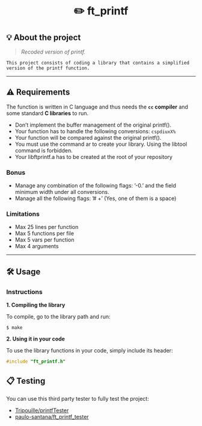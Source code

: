 <h1 align="center">
	✏️ ft_printf
</h1>

## 💡 About the project

> _Recoded version of printf._

	This project consists of coding a library that contains a simplified version of the printf function.

---

## ⚠️ Requirements

The function is written in C language and thus needs the **`cc` compiler** and some standard **C libraries** to run.

* Don’t implement the buffer management of the original printf().
* Your function has to handle the following conversions: `cspdiuxX%`
* Your function will be compared against the original printf().
* You must use the command ar to create your library.
Using the libtool command is forbidden.
* Your libftprintf.a has to be created at the root of your repository

### Bonus

* Manage any combination of the following flags: ’-0.’ and the field minimum width
under all conversions.
* Manage all the following flags: ’# +’ (Yes, one of them is a space)

### Limitations

* Max 25 lines per function
* Max 5 functions per file
* Max 5 vars per function
* Max 4 arguments

---
## 🛠️ Usage

### Instructions

**1. Compiling the library**

To compile, go to the library path and run:

```shell
$ make
```

**2. Using it in your code**

To use the library functions in your code, simply include its header:

```C
#include "ft_printf.h"
```

## 📋 Testing

You can use this third party tester to fully test the project:

* [Tripouille/printfTester](https://github.com/Tripouille/printfTester)
* [paulo-santana/ft_printf_tester](https://github.com/paulo-santana/ft_printf_tester)
